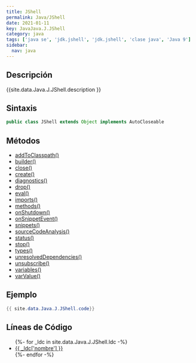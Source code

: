 ```yaml
---
title: JShell
permalink: Java/JShell
date: 2021-01-11
key: JavaJava.J.JShell
category: java
tags: ['java se', 'jdk.jshell', 'jdk.jshell', 'clase java', 'Java 9']
sidebar: 
  nav: java
---
```


## Descripción
{{site.data.Java.J.JShell.description }}

## Sintaxis
~~~java
public class JShell extends Object implements AutoCloseable
~~~

## Métodos
* [addToClasspath()](/Java/JShell/addToClasspath)
* [builder()](/Java/JShell/builder)
* [close()](/Java/JShell/close)
* [create()](/Java/JShell/create)
* [diagnostics()](/Java/JShell/diagnostics)
* [drop()](/Java/JShell/drop)
* [eval()](/Java/JShell/eval)
* [imports()](/Java/JShell/imports)
* [methods()](/Java/JShell/methods)
* [onShutdown()](/Java/JShell/onShutdown)
* [onSnippetEvent()](/Java/JShell/onSnippetEvent)
* [snippets()](/Java/JShell/snippets)
* [sourceCodeAnalysis()](/Java/JShell/sourceCodeAnalysis)
* [status()](/Java/JShell/status)
* [stop()](/Java/JShell/stop)
* [types()](/Java/JShell/types)
* [unresolvedDependencies()](/Java/JShell/unresolvedDependencies)
* [unsubscribe()](/Java/JShell/unsubscribe)
* [variables()](/Java/JShell/variables)
* [varValue()](/Java/JShell/varValue)

## Ejemplo
~~~java
{{ site.data.Java.J.JShell.code}}
~~~

## Líneas de Código
<ul>
{%- for _ldc in site.data.Java.J.JShell.ldc -%}
   <li>
       <a href="{{_ldc['url'] }}">{{ _ldc['nombre'] }}</a>
   </li>
{%- endfor -%}
</ul>
